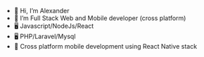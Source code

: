 - 👋 Hi, I’m Alexander
- 👀 I’m Full Stack Web and Mobile developer (cross platform)
- 🖥 Javascript/NodeJs/React
- 🖥️ PHP/Laravel/Mysql
- 📱 Cross platform mobile development using React Native stack
